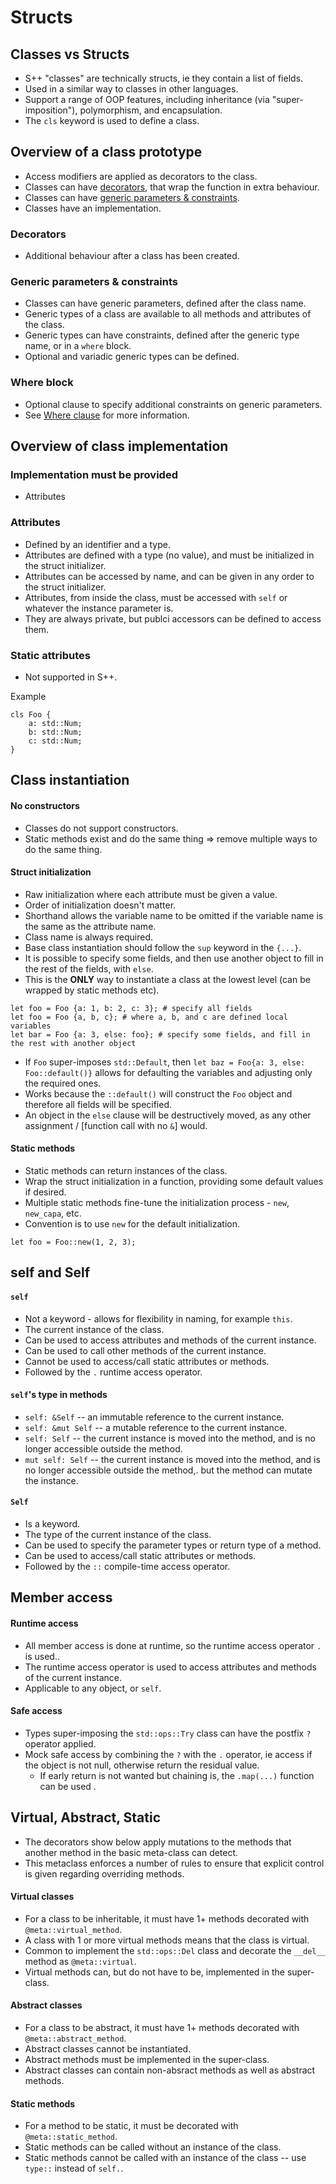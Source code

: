 # Structs

## Classes vs Structs
- S++ "classes" are technically structs, ie they contain a list of fields.
- Used in a similar way to classes in other languages.
- Support a range of OOP features, including inheritance (via "super-imposition"), polymorphism, and encapsulation.
- The `cls` keyword is used to define a class.

## Overview of a class prototype
- Access modifiers are applied as decorators to the class.
- Classes can have [decorators](#decorators), that wrap the function in extra behaviour.
- Classes can have [generic parameters & constraints](./6%20-%20generics%20&%20constraints.md).
- Classes have an implementation.

### Decorators
- Additional behaviour after a class has been created.

### Generic parameters & constraints
- Classes can have generic parameters, defined after the class name.
- Generic types of a class are available to all methods and attributes of the class.
- Generic types can have constraints, defined after the generic type name, or in a `where` block.
- Optional and variadic generic types can be defined.

### Where block
- Optional clause to specify additional constraints on generic parameters.
- See [Where clause]() for more information.

## Overview of class implementation
### Implementation must be provided
- Attributes

### Attributes
- Defined by an identifier and a type.
- Attributes are defined with a type (no value), and must be initialized in the struct initializer.
- Attributes can be accessed by name, and can be given in any order to the struct initializer.
- Attributes, from inside the class, must be accessed with `self` or whatever the instance parameter is.
- They are always private, but publci accessors can be defined to access them.

### Static attributes
- Not supported in S++.

Example
```s++
cls Foo {
    a: std::Num;
    b: std::Num;
    c: std::Num;
}
```

## Class instantiation
#### No constructors
- Classes do not support constructors.
- Static methods exist and do the same thing => remove multiple ways to do the same thing.

#### Struct initialization
- Raw initialization where each attribute must be given a value.
- Order of initialization doesn't matter.
- Shorthand allows the variable name to be omitted if the variable name is the same as the attribute name.
- Class name is always required.
- Base class instantiation should follow the `sup` keyword in the `{...}`.
- It is possible to specify some fields, and then use another object to fill in the rest of the fields, with `else`.
- This is the **ONLY** way to instantiate a class at the lowest level (can be wrapped by static methods etc).

```s++
let foo = Foo {a: 1, b: 2, c: 3}; # specify all fields
let foo = Foo {a, b, c}; # where a, b, and c are defined local variables
let bar = Foo {a: 3, else: foo}; # specify some fields, and fill in the rest with another object
```

- If `Foo` super-imposes `std::Default`, then `let baz = Foo{a: 3, else: Foo::default()}` allows for defaulting the variables and adjusting only the required ones.
- Works because the `::default()` will construct the `Foo` object and therefore all fields will be specified.
- An object in the `else` clause will be destructively moved, as any other assignment / [function call with no `&`] would.

#### Static methods
- Static methods can return instances of the class.
- Wrap the struct initialization in a function, providing some default values if desired.
- Multiple static methods fine-tune the initialization process - `new`, `new_capa`, etc.
- Convention is to use `new` for the default initialization.

```s++
let foo = Foo::new(1, 2, 3);
```

## self and Self
#### `self`
- Not a keyword - allows for flexibility in naming, for example `this`.
- The current instance of the class.
- Can be used to access attributes and methods of the current instance.
- Can be used to call other methods of the current instance.
- Cannot be used to access/call static attributes or methods.
- Followed by the `.` runtime access operator.

#### `self`'s type in methods
- `self: &Self` -- an immutable reference to the current instance.
- `self: &mut Self` -- a mutable reference to the current instance.
- `self: Self` -- the current instance is moved into the method, and is no longer accessible outside the method.
- `mut self: Self` -- the current instance is moved into the method, and is no longer accessible outside the method,.
  but the method can mutate the instance.

#### `Self`
- Is a keyword.
- The type of the current instance of the class.
- Can be used to specify the parameter types or return type of a method.
- Can be used to access/call static attributes or methods.
- Followed by the `::` compile-time access operator.


## Member access
#### Runtime access
- All member access is done at runtime, so the runtime access operator `.` is used..
- The runtime access operator is used to access attributes and methods of the current instance.
- Applicable to any object, or `self`.

#### Safe access
- Types super-imposing the `std::ops::Try` class can have the postfix `?` operator applied.
- Mock safe access by combining the `?` with the `.` operator, ie access if the object is not null, otherwise return 
  the residual value.
  - If early return is not wanted but chaining is, the `.map(...)` function can be used .

## Virtual, Abstract, Static
- The decorators show below apply mutations to the methods that another method in the basic meta-class can detect.
- This metaclass enforces a number of rules to ensure that explicit control is given regarding overriding methods.

#### Virtual classes
- For a class to be inheritable, it must have 1+ methods decorated with `@meta::virtual_method`.
- A class with 1 or more virtual methods means that the class is virtual.
- Common to implement the `std::ops::Del` class and decorate the `__del__` method as `@meta::virtual`.
- Virtual methods can, but do not have to be, implemented in the super-class.

#### Abstract classes
- For a class to be abstract, it must have 1+ methods decorated with `@meta::abstract_method`.
- Abstract classes cannot be instantiated.
- Abstract methods must be implemented in the super-class.
- Abstract classes can contain non-absract methods as well as abstract methods.

#### Static methods
- For a method to be static, it must be decorated with `@meta::static_method`.
- Static methods can be called without an instance of the class.
- Static methods cannot be called with an instance of the class -- use `type::` instead of `self.`.
